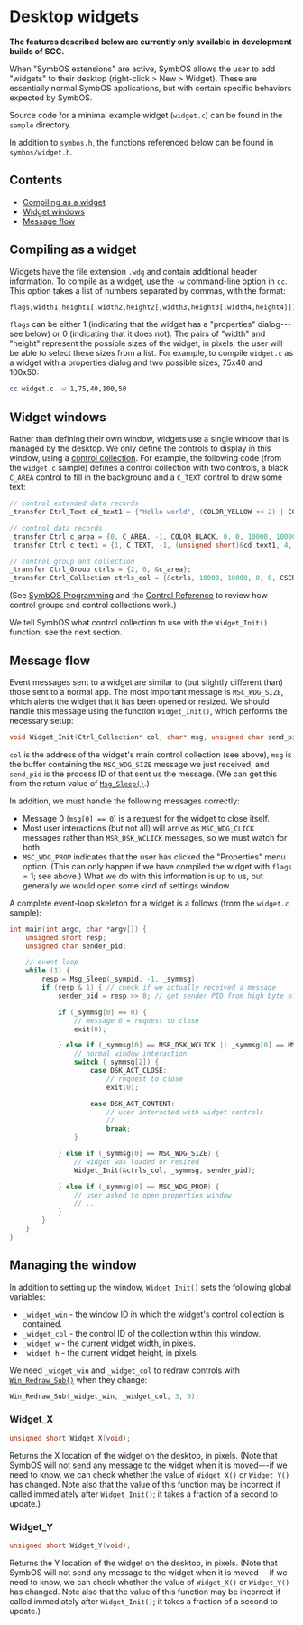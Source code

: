 # Desktop widgets

**The features described below are currently only available in development builds of SCC.**

When "SymbOS extensions" are active, SymbOS allows the user to add "widgets" to their desktop (right-click > New > Widget). These are essentially normal SymbOS applications, but with certain specific behaviors expected by SymbOS.

Source code for a minimal example widget (`widget.c`) can be found in the `sample` directory.

In addition to `symbos.h`, the functions referenced below can be found in `symbos/widget.h`.

## Contents

* [Compiling as a widget](#compiling-as-a-widget)
* [Widget windows](#widget-windows)
* [Message flow](#message-flow)

## Compiling as a widget

Widgets have the file extension `.wdg` and contain additional header information. To compile as a widget, use the `-w` command-line option in `cc`. This option takes a list of numbers separated by commas, with the format:

```bash
flags,width1,height1[,width2,height2[,width3,height3[,width4,height4]]]
```

`flags` can be either 1 (indicating that the widget has a "properties" dialog---see below) or 0 (indicating that it does not). The pairs of "width" and "height" represent the possible sizes of the widget, in pixels; the user will be able to select these sizes from a list. For example, to compile `widget.c` as a widget with a properties dialog and two possible sizes, 75x40 and 100x50:

```bash
cc widget.c -w 1,75,40,100,50
```

## Widget windows

Rather than defining their own window, widgets use a single window that is managed by the desktop. We only define the controls to display in this window, using a [control collection](s_ctrl.md#C_COLLECTION). For example, the following code (from the `widget.c` sample) defines a control collection with two controls, a black `C_AREA` control to fill in the background and a `C_TEXT` control to draw some text:

```c
// control extended data records
_transfer Ctrl_Text cd_text1 = {"Hello world", (COLOR_YELLOW << 2) | COLOR_BLACK, ALIGN_LEFT};

// control data records
_transfer Ctrl c_area = {0, C_AREA, -1, COLOR_BLACK, 0, 0, 10000, 10000};
_transfer Ctrl c_text1 = {1, C_TEXT, -1, (unsigned short)&cd_text1, 4, 4, 100, 8};

// control group and collection
_transfer Ctrl_Group ctrls = {2, 0, &c_area};
_transfer Ctrl_Collection ctrls_col = {&ctrls, 10000, 10000, 0, 0, CSCROLL_NONE};
```

(See [SymbOS Programming](symbos.md) and the [Control Reference](s_ctrl.md) to review how control groups and control collections work.)

We tell SymbOS what control collection to use with the `Widget_Init()` function; see the next section.

## Message flow

Event messages sent to a widget are similar to (but slightly different than) those sent to a normal app. The most important message is `MSC_WDG_SIZE`, which alerts the widget that it has been opened or resized. We should handle this message using the function `Widget_Init()`, which performs the necessary setup:

```c
void Widget_Init(Ctrl_Collection* col, char* msg, unsigned char send_pid);
```

`col` is the address of the widget's main control collection (see above), `msg` is the buffer containing the `MSC_WDG_SIZE` message we just received, and `send_pid` is the process ID of that sent us the message. (We can get this from the return value of [`Msg_Sleep()`](s_core.md#msg_sleep).) 

In addition, we must handle the following messages correctly:

* Message 0 (`msg[0] == 0`) is a request for the widget to close itself.
* Most user interactions (but not all) will arrive as `MSC_WDG_CLICK` messages rather than `MSR_DSK_WCLICK` messages, so we must watch for both.
* `MSC_WDG_PROP` indicates that the user has clicked the "Properties" menu option. (This can only happen if we have compiled the widget with `flags` = 1; see above.) What we do with this information is up to us, but generally we would open some kind of settings window.

A complete event-loop skeleton for a widget is a follows (from the `widget.c` sample):

```c
int main(int argc, char *argv[]) {
    unsigned short resp;
    unsigned char sender_pid;

	// event loop
	while (1) {
		resp = Msg_Sleep(_sympid, -1, _symmsg);
		if (resp & 1) { // check if we actually received a message
            sender_pid = resp >> 8; // get sender PID from high byte of resp

            if (_symmsg[0] == 0) {
                // message 0 = request to close
                exit(0);

            } else if (_symmsg[0] == MSR_DSK_WCLICK || _symmsg[0] == MSC_WDG_CLICK) {
                // normal window interaction
                switch (_symmsg[2]) {
                    case DSK_ACT_CLOSE:
                        // request to close
                        exit(0);

                    case DSK_ACT_CONTENT:
                        // user interacted with widget controls
                        // ...
                        break;
                }

            } else if (_symmsg[0] == MSC_WDG_SIZE) {
                // widget was loaded or resized
                Widget_Init(&ctrls_col, _symmsg, sender_pid);

            } else if (_symmsg[0] == MSC_WDG_PROP) {
                // user asked to open properties window
                // ...
            }
		}
	}
}
```

## Managing the window

In addition to setting up the window, `Widget_Init()` sets the following global variables:

* `_widget_win` - the window ID in which the widget's control collection is contained.
* `_widget_col` - the control ID of the collection within this window.
* `_widget_w` - the current widget width, in pixels.
* `_widget_h` - the current widget height, in pixels.

We need `_widget_win` and `_widget_col` to redraw controls with [`Win_Redraw_Sub()`](s_window.md#win_redraw_sub) when they change:

```c
Win_Redraw_Sub(_widget_win, _widget_col, 3, 0);
```

### Widget_X

```c
unsigned short Widget_X(void);
```

Returns the X location of the widget on the desktop, in pixels. (Note that SymbOS will not send any message to the widget when it is moved---if we need to know, we can check whether the value of `Widget_X()` or `Widget_Y()` has changed. Note also that the value of this function may be incorrect if called immediately after `Widget_Init()`; it takes a fraction of a second to update.)

### Widget_Y

```c
unsigned short Widget_Y(void);
```

Returns the Y location of the widget on the desktop, in pixels. (Note that SymbOS will not send any message to the widget when it is moved---if we need to know, we can check whether the value of `Widget_X()` or `Widget_Y()` has changed. Note also that the value of this function may be incorrect if called immediately after `Widget_Init()`; it takes a fraction of a second to update.)
